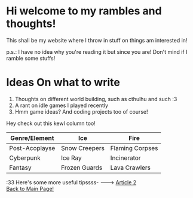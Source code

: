 # Hi welcome to my rambles and thoughts!

This shall be my website where I throw in stuff on things am interested in!

p.s.: I have no idea why you're reading it but since you are! Don't mind if I ramble some stuffs!

# Ideas On what to write

 1. Thoughts on different world building, such as cthulhu and such :3
 2. A rant on idle games I played recently
 3. Hmm game ideas? And coding projects too of course!


Hey check out this kewl column too! 

| Genre/Element | Ice | Fire |
| --------------- | --------------- | --------------- |
| Post-Acoplayse | Snow Creepers | Flaming Corpses |
| Cyberpunk | Ice Ray | Incinerator |
| Fantasy | Frozen Guards | Lava Crawlers |

:33   Here's some more useful tipssss- ---> [Article 2](/usefultips.html) <br>
[Back to Main Page!](/index.html)
